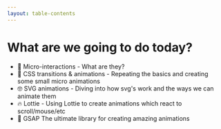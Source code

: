 ```yaml
---
layout: table-contents
---
```


# What are we going to do today?
- 🥦 Micro-interactions - What are they?
- 🎨 CSS transitions & animations - Repeating the basics and creating some small micro animations
- 🤓 SVG animations - Diving into how svg's work and the ways we can animate them
- 🔥 Lottie - Using Lottie to create animations which react to scroll/mouse/etc
- 🚀 GSAP
The ultimate library for creating amazing animations